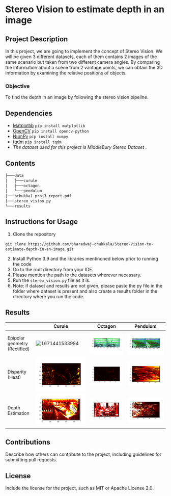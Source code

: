 # Stereo Vision to estimate depth in an image

## Project Description

In this project, we are going to implement the concept of Stereo Vision. We will be given 3 different datasets, each of them contains 2 images of the same scenario but taken from two different camera angles. By comparing the information about a scene from 2 vantage points, we can obtain the 3D information by examining the relative positions of objects.

### Objective

To find the depth in an image by following the stereo vision pipeline.

## Dependencies

* [Matplotlib](https://matplotlib.org/) `pip install matplotlib`
* [OpenCV](https://opencv.org/) `pip install opencv-python`
* [NumPy](https://numpy.org/) `pip install numpy`
* [tqdm](https://tqdm.github.io/) `pip install tqdm`
* *The dataset used for this project is MiddleBury Stereo Dataset* .

## Contents

```
├───data
│   ├───curule
│   ├───octagon
│   └───pendulum
├───bchukkal_proj3_report.pdf
├───stereo_vision.py
└───results
```

## Instructions for Usage

1. Clone the repository

```
git clone https://github.com/bharadwaj-chukkala/Stereo-Vision-to-estimate-depth-in-an-image.git
```

2. Install Python 3.9 and the libraries mentinoned below prior to running the code
3. Go to the root directory from your IDE.
4. Please mention the path to the datasets wherever necessary.
5. Run the `stereo_vision.py` file as it is.
6. Note: if dataset and results are not given, please paste the py file in the folder where dataset is present and also create a results folder in the directory where you run the code.

## Results

|                                    | Curule                                            | Octagon                                       | Pendulum                                      |
| ---------------------------------- | ------------------------------------------------- | --------------------------------------------- | --------------------------------------------- |
| Epipolar geometry<br />(Rectified) | ![1671441533984]((https://github.com/bharadwaj-chukkala/Stereo-Vision-to-estimate-depth-in-an-image/blob/master/results/epi_polar_lines_1.png))     | ![1671441808456](https://github.com/bharadwaj-chukkala/Stereo-Vision-to-estimate-depth-in-an-image/blob/master/results/epi_polar_lines_2.png) | ![1671441813305](https://github.com/bharadwaj-chukkala/Stereo-Vision-to-estimate-depth-in-an-image/blob/master/results/epi_polar_lines_3.png) |
| Disparity<br />(Heat)              | ![1671441938738](results\disparity_image_heat1.png) | ![disp2](results\disparity_image_heat2.png)     | ![disp3](results\disparity_image_heat3.png)     |
| Depth Estimation                   |       ![depth1](results\depth_image_heat1.png)                                            |      ![depth2](results\depth_image_heat2.png)                                         |           ![depth3](results\depth_image_heat3.png)                                    |

## Contributions

Describe how others can contribute to the project, including guidelines for submitting pull requests.

## License

Include the license for the project, such as MIT or Apache License 2.0.

```

```
